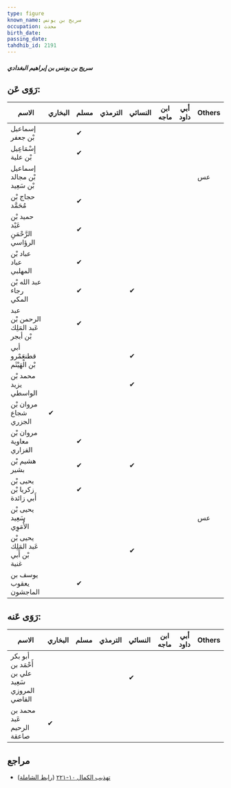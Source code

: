 ```yaml
---
type: figure
known_name: سريج بن يونس
occupation: محدث
birth_date:
passing_date:
tahdhib_id: 2191
---
```

##### سريج بن يونس بن إبراهيم البغدادي

## رَوَى عَن:
| الاسم                                | البخاري | مسلم | الترمذي | النسائي | ابن ماجه | أبي داود | Others |
| ------------------------------------ | ------- | ---- | ------- | ------- | -------- | -------- | ------ |
| إسماعيل بْن جعفر                     |         | ✔    |         |         |          |          |        |
| إِسْمَاعِيل بْن علية                 |         | ✔    |         |         |          |          |        |
| إسماعيل بْن مجالد بْن سَعِيد         |         |      |         |         |          |          | عس     |
| حجاج بْن مُحَمَّد                    |         | ✔    |         |         |          |          |        |
| حميد بْن عَبْد الرَّحْمَنِ الرؤاسي   |         | ✔    |         |         |          |          |        |
| عباد بْن عباد المهلبي                |         | ✔    |         |         |          |          |        |
| عبد الله بْن رجاء المكي              |         | ✔    |         | ✔       |          |          |        |
| عبد الرحمن بْن عَبد المَلِك بْن أبجر |         | ✔    |         |         |          |          |        |
| أبي قطنعَمْرو بْن الْهَيْثَم         |         |      |         | ✔       |          |          |        |
| محمد بْن يزيد الواسطي                |         |      |         | ✔       |          |          |        |
| مروان بْن شجاع الجزري                | ✔       |      |         |         |          |          |        |
| مروان بْن معاوية الفزاري             |         | ✔    |         |         |          |          |        |
| هشيم بْن بشير                        |         | ✔    |         | ✔       |          |          |        |
| يحيى بْن زكريا بْن أَبي زائدة        |         | ✔    |         |         |          |          |        |
| يحيى بْن سَعِيد الأُمَوِي            |         |      |         |         |          |          | عس     |
| يحيى بْن عَبد المَلِك بْن أَبي غنية  |         |      |         | ✔       |          |          |        |
| يوسف بن يعقوب الماجشون               |         | ✔    |         |         |          |          |        |
## رَوَى عَنه:
| الاسم                                           | البخاري | مسلم | الترمذي | النسائي | ابن ماجه | أبي داود | Others |
| ----------------------------------------------- | ------- | ---- | ------- | ------- | -------- | -------- | ------ |
| أبو بكر أَحْمَد بن علي بن سَعِيد المروزي القاضي |         |      |         | ✔       |          |          |        |
| محمد بن عَبد الرحيم صاعقة                       | ✔       |      |         |         |          |          |        |
## مراجع
- [تهذيب الكمال ١٠-٢٢١](obsidian://open?vault=Tahdhib-al-Kamal&file=Figures/٢١٩١-سريج%20بن%20يونس%20بن%20إبراهيم%20البغدادي) ([رابط الشاملة](https://shamela.ws/book/3722/4993))